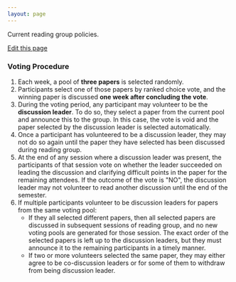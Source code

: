 ```yaml
---
layout: page
---
```


Current reading group policies.

[Edit this page](https://github.com/the-au-forml-lab/plgroup/blob/main/docs/policies.md)

### Voting Procedure

1. Each week, a pool of **three papers** is selected randomly.
2. Participants select one of those papers by ranked choice vote, and the winning paper is discussed **one week after concluding the vote**.
3. During the voting period, any participant may volunteer to be the **discussion leader**. To do so, they select a paper from the current pool and announce this to the group. In this case, the vote is void and the paper selected by the discussion leader is selected automatically.
4. Once a participant has volunteered to be a discussion leader, they may not do so again until the paper they have selected has been discussed during reading group.
5. At the end of any session where a discussion leader was present, the participants of that session vote on whether the leader succeeded on leading the discussion and clarifying difficult points in the paper for the remaining attendees. If the outcome of the vote is "NO", the discussion leader may not volunteer to read another discussion until the end of the semester.
6. If multiple participants volunteer to be discussion leaders for papers from the same voting pool:
   - If they all selected different papers, then
     all selected papers are discussed in subsequent sessions of reading group, and no new voting pools are generated for those session. The exact order of the selected papers is left up to the discussion leaders, but they must announce it to the remaining participants in a timely manner.
   - If two or more volunteers selected the same paper, they may either agree to be co-discussion leaders or for some of them to withdraw from being discussion leader.

   

